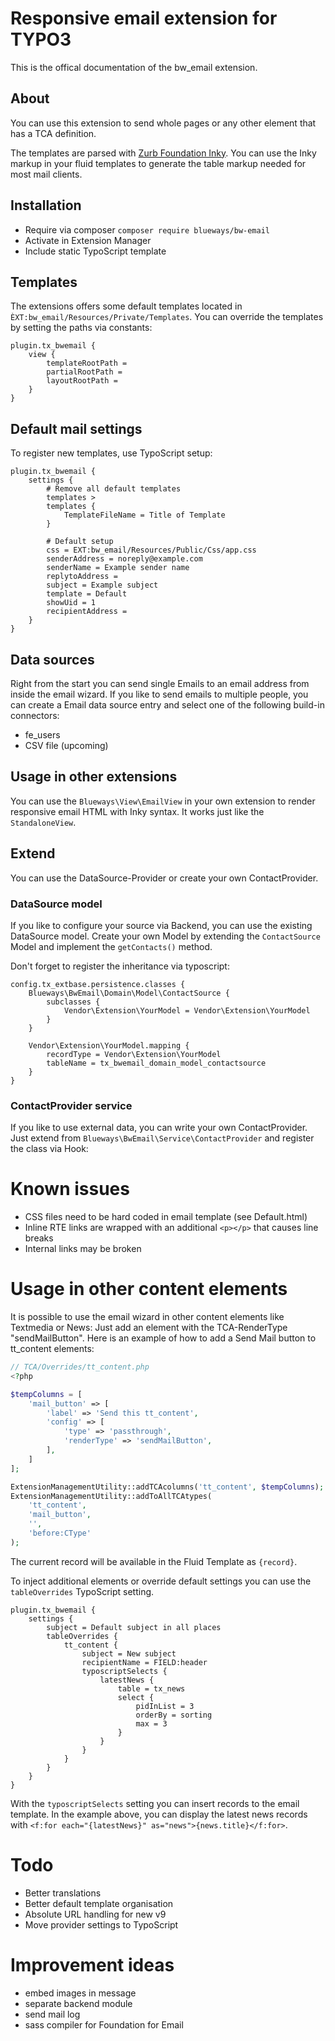 # Responsive email extension for TYPO3

This is the offical documentation of the bw_email extension.

## About

You can use this extension to send whole pages or any other element that has a TCA definition.

The templates are parsed with [Zurb Foundation Inky](https://foundation.zurb.com/emails.html). You can use the Inky
markup in your fluid templates to generate the table markup needed for most mail clients.

## Installation

* Require via composer ````composer require blueways/bw-email````
* Activate in Extension Manager
* Include static TypoScript template

## Templates

The extensions offers some default templates located in ``ÈXT:bw_email/Resources/Private/Templates``. You can override
the templates by setting the paths via constants:

```typo3_typoscript
plugin.tx_bwemail {
    view {
        templateRootPath =
        partialRootPath =
        layoutRootPath =
    }
}
```

## Default mail settings

To register new templates, use TypoScript setup:

```typo3_typoscript
plugin.tx_bwemail {
    settings {
        # Remove all default templates
        templates >
        templates {
            TemplateFileName = Title of Template
        }

        # Default setup
        css = EXT:bw_email/Resources/Public/Css/app.css
        senderAddress = noreply@example.com
        senderName = Example sender name
        replytoAddress =
        subject = Example subject
        template = Default
        showUid = 1
        recipientAddress =
    }
}
```

## Data sources

Right from the start you can send single Emails to an email address from inside the email wizard. If you like to send
emails to multiple people, you can create a Email data source entry and select one of the following build-in connectors:

* fe_users
* CSV file (upcoming)

## Usage in other extensions

You can use the ``Blueways\View\EmailView`` in your own extension to render responsive email HTML with Inky syntax. It
works just like the ```StandaloneView```.

## Extend

You can use the DataSource-Provider or create your own ContactProvider.

### DataSource model

If you like to configure your source via Backend, you can use the existing DataSource model. Create your own Model by
extending the ```ContactSource``` Model and implement the ```getContacts()``` method.

Don't forget to register the inheritance via typoscript:

```typo3_typoscript
config.tx_extbase.persistence.classes {
    Blueways\BwEmail\Domain\Model\ContactSource {
        subclasses {
            Vendor\Extension\YourModel = Vendor\Extension\YourModel
        }
    }

    Vendor\Extension\YourModel.mapping {
        recordType = Vendor\Extension\YourModel
        tableName = tx_bwemail_domain_model_contactsource
    }
}
```

### ContactProvider service

If you like to use external data, you can write your own ContactProvider. Just extend
from ```Blueways\BwEmail\Service\ContactProvider``` and register the class via Hook:

# Known issues

* CSS files need to be hard coded in email template (see Default.html)
* Inline RTE links are wrapped with an additional ````<p></p>```` that causes line breaks
* Internal links may be broken

# Usage in other content elements

It is possible to use the email wizard in other content elements like Textmedia or News: Just add an element with the
TCA-RenderType "sendMailButton". Here is an example of how to add a Send Mail button to tt_content elements:

```php
// TCA/Overrides/tt_content.php
<?php

$tempColumns = [
    'mail_button' => [
        'label' => 'Send this tt_content',
        'config' => [
            'type' => 'passthrough',
            'renderType' => 'sendMailButton',
        ],
    ]
];

ExtensionManagementUtility::addTCAcolumns('tt_content', $tempColumns);
ExtensionManagementUtility::addToAllTCAtypes(
    'tt_content',
    'mail_button',
    '',
    'before:CType'
);
```

The current record will be available in the Fluid Template as ```{record}```.

To inject additional elements or override default settings you can use the ```tableOverrides``` TypoScript setting.

```typo3_typoscript
plugin.tx_bwemail {
    settings {
        subject = Default subject in all places
        tableOverrides {
            tt_content {
                subject = New subject
                recipientName = FIELD:header
                typoscriptSelects {
                    latestNews {
                        table = tx_news
                        select {
                            pidInList = 3
                            orderBy = sorting
                            max = 3
                        }
                    }
                }
            }
        }
    }
}
```

With the ```typoscriptSelects``` setting you can insert records to the email template. In the example above, you can
display the latest news records with ```<f:for each="{latestNews}" as="news">{news.title}</f:for>```.

# Todo

* Better translations
* Better default template organisation
* Absolute URL handling for new v9
* Move provider settings to TypoScript

# Improvement ideas

* embed images in message
* separate backend module
* send mail log
* sass compiler for Foundation for Email

